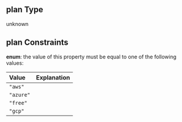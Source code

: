 ## plan Type

unknown

## plan Constraints

**enum**: the value of this property must be equal to one of the following values:

| Value     | Explanation |
| :-------- | :---------- |
| `"aws"`   |             |
| `"azure"` |             |
| `"free"`  |             |
| `"gcp"`   |             |
